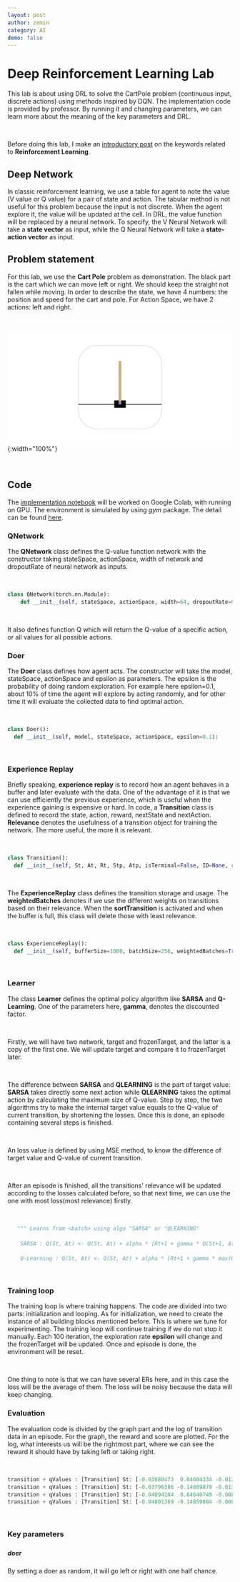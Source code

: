 ```yaml
---
layout: post
author: zemin 
category: AI
demo: false 
---
```

# Deep Reinforcement Learning Lab

This lab is about using DRL to solve the CartPole problem (continuous input, discrete actions) using methods inspired by DQN. The implementation code is provided by professor. By running it and changing parameters, we can learn more about the meaning of the key parameters and DRL.

&nbsp;

Before doing this lab, I make an [introductory post](https://zeminxu.me/ai/2020/12/18/basics-of-reinforcement-learning.html) on the keywords related to **Reinforcement Learning**.

## Deep Network

In classic reinforcement learning, we use a table for agent to note the value (V value or Q value) for a pair of state and action. The tabular method is not useful for this problem because the input is not discrete. When the agent explore it, the value will be updated at the cell. In DRL, the value function will be replaced by a neural network. To specify, the V Neural Network will take a **state vector** as input, while the Q Neural Network will take a **state-action vector** as input.

## Problem statement

For this lab, we use the **Cart Pole** problem as demonstration. The black part is the cart which we can move left or right. We should keep the straight not fallen while moving. In order to describe the state, we have 4 numbers: the position and speed for the cart and pole. For Action Space, we have 2 actions: left and right.

&nbsp;

![Alt text](https://raw.githubusercontent.com/zemin-xu/zemin-xu.github.io/master/assets/images/rl/cart_pole.png " "){:width="100%"}

&nbsp;

## Code

The [implementation notebook](https://colab.research.google.com/drive/1mc5tdDF5WkBYcp_LP0JWEyAryXH9tdDS?usp=sharing) will be worked on Google Colab, with running on GPU. The environment is simulated by using *gym* package. The detail can be found [here](https://gym.openai.com/envs/CartPole-v1/).

### QNetwork

The **QNetwork** class defines the Q-value function network with the constructor taking stateSpace, actionSpace, width of network and dropoutRate of neural network as inputs.

&nbsp;

```python
class QNetwork(torch.nn.Module):
    def __init__(self, stateSpace, actionSpace, width=64, dropoutRate=0.5):
```

&nbsp;

It also defines function Q which will return the Q-value of a specific action, or all values for all possible actions.

### Doer

The **Doer** class defines how agent acts. The constructor will take the model, stateSpace, actionSpace and epsilon as parameters. The epsilon is the probability of doing random exploration. For example here epsilon=0.1, about 10% of time the agent will explore by acting randomly, and for other time it will evaluate the collected data to find optimal action.

&nbsp;

```python
class Doer():
  def __init__(self, model, stateSpace, actionSpace, epsilon=0.1):
```

&nbsp;

### Experience Replay

Briefly speaking, **experience replay** is to record how an agent behaves in a buffer and later evaluate with the data. One of the advantage of it is that we can use efficiently the previous experience, which is useful when the experience gaining is expensive or hard. In code, a **Transition** class is defined to record the state, action, reward, nextState and nextAction. **Relevance** denotes the usefulness of a transition object for training the network. The more useful, the more it is relevant.

&nbsp;

```python
class Transition():
  def __init__(self, St, At, Rt, Stp, Atp, isTerminal=False, ID=None, relevance=None, birthdate=-1):
```

&nbsp;

The **ExperienceReplay** class defines the transition storage and usage. The **weightedBatches** denotes if we use the different weights on transitions based on their relevance. When the **sortTransition** is activated and when the buffer is full, this class will delete those with least relevance.

&nbsp;

```python
class ExperienceReplay():
  def __init__(self, bufferSize=1000, batchSize=256, weightedBatches=True, sortTransition=False):
```

&nbsp;

### Learner

The class **Learner** defines the optimal policy algorithm like **SARSA** and **Q-Learning**. One of the parameters here, **gamma**, denotes the discounted factor.

&nbsp;

Firstly, we will have two network, target and frozenTarget, and the latter is a copy of the first one. We will update target and compare it to frozenTarget later.

&nbsp;

The difference between **SARSA** and **QLEARNING** is the part of target value: **SARSA** takes directly some next action while **QLEARNING** takes the optimal action by calculating the maximum size of Q-value. Step by step, the two algorithms try to make the internal target value equals to the Q-value of current transition, by shortening the losses. Once this is done, an episode containing several steps is finished.

&nbsp;

An loss value is defined by using MSE method, to know the difference of target value and Q-value of current transition.

&nbsp;

After an episode is finished, all the transitions' relevance will be updated according to the losses calculated before, so that next time, we can use the one with most loss(most relevance) firstly.

&nbsp;

```python
   """ Learns from <batch> using algo "SARSA" or "QLEARNING"

    SARSA : Q(St, At) <- Q(St, At) + alpha * [Rt+1 + gamma * Q(St+1, At+1) - Q(St, At)]

    Q-Learning : Q(St, At) <- Q(St, At) + alpha * [Rt+1 + gamma * max(Q(St+1, a)) - Q(St, At)] """
```

&nbsp;

### Training loop

The training loop is where training happens. The code are divided into two parts: initialization and looping. As for initialization, we need to create the instance of all building blocks mentioned before. This is where we tune for experimenting. The training loop will continue training if we do not stop it manually. Each 100 iteration, the exploration rate **epsilon** will change and the frozenTarget will be updated. Once and episode is done, the environment will be reset. 

&nbsp;

One thing to note is that we can have several ERs here, and in this case the loss will be the average of them. The loss will be noisy because the data will keep changing.

### Evaluation

The evaluation code is divided by the graph part and the log of transition data in an episode. For the graph, the reward and score are plotted. For the log, what interests us will be the rightmost part, where we can see the reward it should have by taking left or taking right.

&nbsp;

```python
transition + qValues : [Transition] St: [-0.03888473  0.04604334 -0.01238872 -0.03465939] | At: None | Rt: 1.0 | St+1: [-0.03796386 -0.14889879 -0.01308191  0.25408916] | At+1: 0 | isTerminal: False | ID: None | relevance: None | birthdate: 99 		tensor([[6.4874, 7.1039]], grad_fn=<PermuteBackward>)
transition + qValues : [Transition] St: [-0.03796386 -0.14889879 -0.01308191  0.25408916] | At: 0 | Rt: 1.0 | St+1: [-0.04094184  0.04640749 -0.00800013 -0.04269116] | At+1: 1 | isTerminal: False | ID: None | relevance: None | birthdate: 99 		tensor([[6.5085, 7.1262]], grad_fn=<PermuteBackward>)
transition + qValues : [Transition] St: [-0.04094184  0.04640749 -0.00800013 -0.04269116] | At: 1 | Rt: 1.0 | St+1: [-0.04001369 -0.14859884 -0.00885395  0.24745696] | At+1: 0 | isTerminal: False | ID: None | relevance: None | birthdate: 99 		tensor([[6.4920, 7.1068]], grad_fn=<PermuteBackward>)
transition + qValues : [Transition] St: [-0.04001369 -0.14859884 -0.00885395  0.24745696] | At: 0 | Rt: 1.0 | St+1: [-0.04298567  0.04664844 -0.00390481 -0.0480055 ] | At+1: 1 | isTerminal: False | ID: None | relevance: None | birthdate: 99 		tensor([[6.5087, 7.1265]], grad_fn=<PermuteBackward>)
```

&nbsp;

### Key parameters

#####

##### doer

By setting a doer as random, it will go left or right with one half chance.

&nbsp;
